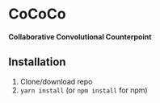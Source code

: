 # CoCoCo

#### Collaborative Convolutional Counterpoint

## Installation

1. Clone/download repo
2. `yarn install` (or `npm install` for npm)
